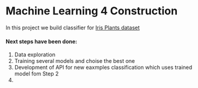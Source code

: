 # Machine Learning 4 Construction
In this project we build classifier for [Iris Plants dataset](https://scikit-learn.org/stable/datasets/toy_dataset.html#iris-dataset)
#### Next steps have been done:
1. Data exploration
2. Training several models and choise the best one
3. Development of API for new eaxmples classification which uses trained model fom Step 2
4. 
